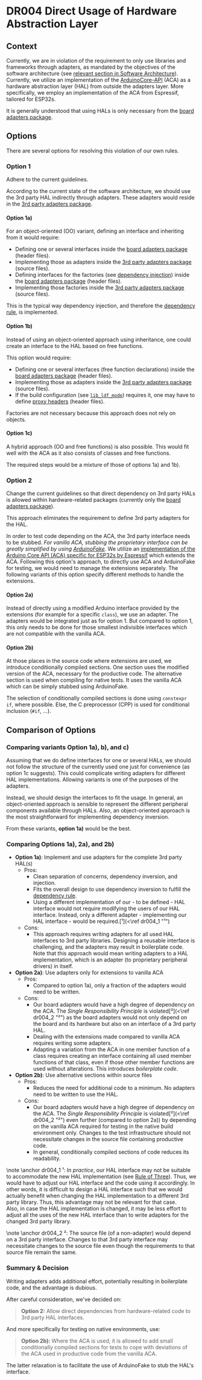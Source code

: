 # DR004 Direct Usage of Hardware Abstraction Layer

## Context

Currently, we are in violation of the requirement to only use libraries and frameworks through adapters, as mandated by the objectives of the software architecture (see 
[relevant section in Software Architecture](<\ref flexible_structure> "relevant section in Software Architecture")).
Currently, we utilize an implementation of the [ArduinoCore-API][ACA] (ACA) as a hardware abstraction layer (HAL) from outside the adapters layer.
More specifically, we employ an implementation of the ACA from Espressif, tailored for ESP32s.

It is generally understood that using HALs is only necessary from the
[board adapters package](<\ref board_adapters> "board adapters package").

[ACA]: https://github.com/arduino/ArduinoCore-API

## Options

There are several options for resolving this violation of our own rules.

### Option 1

Adhere to the current guidelines.

According to the current state of the software architecture, we should use the 3rd party HAL indirectly through adapters.
These adapters would reside in the
[3rd party adapters package](<\ref third_party_adapters> "3rd party adapters package").

#### Option 1a)

For an object-oriented (OO) variant, defining an interface and inheriting from it would require:

- Defining one or several interfaces inside the
  [board adapters package](<\ref board_adapters> "board adapters package")
  (header files).
- Implementing those as adapters inside the
  [3rd party adapters package](<\ref third_party_adapters> "3rd party adapters package")
  (source files).
- Defining interfaces for the factories (see 
  [dependency injection](<\ref dependency_injection> "dependency injection"))
  inside the
  [board adapters package](<\ref board_adapters> "board adapters package")
  (header files).
- Implementing those factories inside the
  [3rd party adapters package](<\ref third_party_adapters> "3rd party adapters package")
  (source files).

This is the typical way dependency injection, and therefore the 
[dependency rule](<\ref interpretation_dependency_rule> "dependency rule"),
is implemented.

#### Option 1b)

Instead of using an object-oriented approach using inheritance, one could create an interface to the HAL based on free functions.

This option would require:

- Defining one or several interfaces (free function declarations) inside the
  [board adapters package](<\ref board_adapters> "board adapters package")
  (header files).
- Implementing those as adapters inside the
  [3rd party adapters package](<\ref third_party_adapters> "3rd party adapters package")
  (source files).
- If the build configuration (see [`lib_ldf_mode`][1]) requires it, one may have to define
  [proxy headers](<\ref proxy_header> "proxy headers")
  (header files).

Factories are not necessary because this approach does not rely on objects.

[1]: https://docs.platformio.org/en/latest/projectconf/sections/env/options/library/lib_ldf_mode.html "PlatformIO documentation of lib_ldf_mode"

#### Option 1c)

A hybrid approach (OO and free functions) is also possible.
This would fit well with the ACA as it also consists of classes and free functions.

The required steps would be a mixture of those of options 1a) and 1b).

### Option 2

Change the current guidelines so that direct dependency on 3rd party HALs is allowed within hardware-related packages (currently only the
[board adapters package](<\ref board_adapters> "board adapters package")).

This approach eliminates the requirement to define 3rd party adapters for the HAL.

In order to test code depending on the ACA, the 3rd party interface needs to be stubbed.
*For vanilla ACA, stubbing the proprietary interface can be greatly simplified by using [ArduinoFake][].*
We utilize an [implementation of the Arduino Core API (ACA) specific for ESP32s by Espressif](https://github.com/espressif/arduino-esp32/) which extends the ACA.
Following this option's approach, to directly use ACA and ArduinoFake for testing, we would need to manage the extensions separately.
The following variants of this option specify different methods to handle the extensions.

[ArduinoFake]: https://platformio.org/lib/show/1689/ArduinoFake "ArduinoFake in PlaftormIO's registry"

#### Option 2a)

Instead of directly using a modified Arduino interface provided by the extensions (for example for a specific `class`), we use an adapter.
The adapters would be integrated just as for option 1.
But compared to option 1, this only needs to be done for those smallest indivisible interfaces which are not compatible with the vanilla ACA.

#### Option 2b)

At those places in the source code where extensions are used, we introduce conditionally compiled sections.
One section uses the modified version of the ACA, necessary for the productive code.
The alternative section is used when compiling for native tests.
It uses the vanilla ACA which can be simply stubbed using ArduinoFake.

The selection of conditionally compiled sections is done using `constexpr if`, where possible.
Else, the C preprocessor (CPP) is used for conditional inclusion (`#if`, ...).

## Comparison of Options

### Comparing variants Option 1a), b), and c)

Assuming that we do define interfaces for one or several HALs, we should not follow the structure of the currently used one just for convenience (as option 1c suggests).
This could complicate writing adapters for different HAL implementations.
Allowing variants is one of the purposes of the adapters.

Instead, we should design the interfaces to fit the usage.
In general, an object-oriented approach is sensible to represent the different peripheral components available through HALs.
Also, an object-oriented approach is the most straightforward for implementing dependency inversion.

From these variants, **option 1a)** would be the best.

### Comparing Options 1a), 2a), and 2b)

- **Option 1a)**: Implement and use adapters for the complete 3rd party HAL(s)
  - Pros:
    - Clean separation of concerns, dependency inversion, and injection.
    - Fits the overall design to use dependency inversion to fulfill the
      [dependency rule](<\ref interpretation_dependency_rule> "dependency rule").
    - Using a different implementation of our - to be defined - HAL interface would not require modifying the users of our HAL interface.
      Instead, only a different adapter - implementing our HAL interface - would be required.[¹](<\ref dr004_1 "¹")
  - Cons:
    - This approach requires writing adapters for all used HAL interfaces to 3rd party libraries.
      Designing a reusable interface is challenging, and the adapters may result in boilerplate code.
      Note that this approach would mean writing adapters to a HAL implementation, which is an adapter (to proprietary peripheral drivers) in itself.
- **Option 2a)**: Use adapters only for extensions to vanilla ACA
  - Pros:
    - Compared to option 1a), only a fraction of the adapters would need to be written.
  - Cons:
    - Our board adapters would have a high degree of dependency on the ACA.
      The *Single Responsibility Principle* is violated[²](<\ref dr004_2 "²") as the board adapters would not only depend on the board and its hardware but also on an interface of a 3rd party HAL.
    - Dealing with the extensions made compared to vanilla ACA requires writing some adapters.
    - Adapting a variation from the ACA in one member function of a class requires creating an interface containing all used member functions of that class, even if those other member functions are used without alterations.
      This introduces *boilerplate code*.
- **Option 2b)**: Use alternative sections within source files
  - Pros:
    - Reduces the need for additional code to a minimum.
      No adapters need to be written to use the HAL.
  - Cons:
    - Our board adapters would have a high degree of dependency on the ACA.
      The *Single Responsibility Principle* is violated[²](<\ref dr004_2 "²") even further (compared to option 2a)) by depending on the vanilla ACA required for testing in the native build environment only.
      Changes to the test infrastructure should not necessitate changes in the source file containing productive code.
    - In general, conditionally compiled sections of code reduces its readability.

\note \anchor dr004_1
¹: *In practice*, our HAL interface may not be suitable to accommodate the new HAL implementation (see [Rule of Three](https://en.wikipedia.org/w/index.php%3Ftitle%3DRule_of_three_%28computer_programming%29%26oldid%3D1173684754)).
Thus, we would have to adjust our HAL interface and the code using it accordingly.
In other words, it is difficult to design a HAL interface such that we would actually benefit when changing the HAL implementation to a different 3rd party library.
Thus, this advantage may not be relevant for that case.  
Also, in case the HAL implementation is changed, it may be less effort to adjust all the uses of the new HAL interface than to write adapters for the changed 3rd party library.

\note \anchor dr004_2
²: The source file (of a non-adapter) would depend on a 3rd party interface.
Changes to that 3rd party interface may necessitate changes to the source file even though the requirements to that source file remain the same.

### Summary & Decision

Writing adapters adds additional effort, potentially resulting in boilerplate code, and the advantage is dubious.

After careful consideration, we've decided on:

> **Option 2:** Allow direct dependencies from hardware-related code to 3rd party HAL interfaces.

And more specifically for testing on native environments, use:

> **Option 2b):** Where the ACA is used, it is allowed to add small conditionally compiled sections for tests to cope with deviations of the ACA used in productive code from the vanilla ACA.

The latter relaxation is to facilitate the use of ArduinoFake to stub the HAL's interface.

